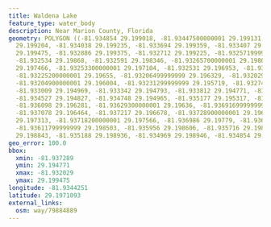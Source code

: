 ```yaml
---
title: Waldena Lake
feature_type: water_body
description: Near Marion County, Florida
geometry: POLYGON ((-81.934854 29.199018, -81.93447500000001 29.199131, -81.934175
  29.199204, -81.934038 29.199235, -81.933694 29.199359, -81.933407 29.199463, -81.93320900000001
  29.199475, -81.932886 29.199375, -81.932712 29.199225, -81.93257199999999 29.198954,
  -81.932534 29.19868, -81.932591 29.198346, -81.93265700000001 29.198021, -81.932605
  29.197466, -81.93253300000001 29.197104, -81.932531 29.196953, -81.93247 29.196791,
  -81.93225200000001 29.19655, -81.93206499999999 29.196329, -81.932029 29.196137,
  -81.93204900000001 29.196004, -81.93231299999999 29.195719, -81.932745 29.195323,
  -81.933009 29.194969, -81.933342 29.194793, -81.933812 29.194771, -81.934273 29.194798,
  -81.934527 29.194827, -81.934748 29.194965, -81.935177 29.195317, -81.935795 29.196009,
  -81.936098 29.196281, -81.93629300000001 29.19636, -81.93691699999999 29.196397,
  -81.937078 29.196464, -81.937217 29.196678, -81.93728900000001 29.19698, -81.937258
  29.197313, -81.93718200000001 29.197566, -81.936986 29.19779, -81.936448 29.198198,
  -81.93611799999999 29.198503, -81.935956 29.198606, -81.935716 29.19874, -81.93547599999999
  29.198843, -81.935188 29.198936, -81.934969 29.198946, -81.934854 29.199018))
geo_error: 100.0
bbox:
  xmin: -81.937289
  ymin: 29.194771
  xmax: -81.932029
  ymax: 29.199475
longitude: -81.9344251
latitude: 29.1971093
external_links:
  osm: way/79884889
---
```

